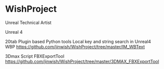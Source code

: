 # WishProject
Unreal Technical Artist

Unreal 4

20tab Plugin based Python tools
Local key and string search in Unreal4 WBP
https://github.com/jinwish/WishProject/tree/master/IM_WBText

3Dmax Script
FBXExportTool
https://github.com/jinwish/WishProject/tree/master/3DMAX_FBXExportTool

